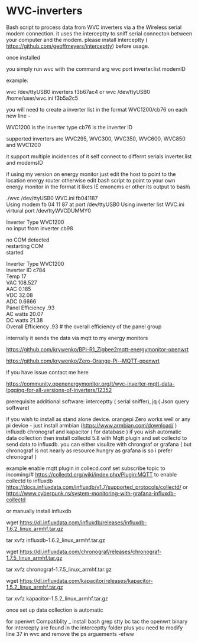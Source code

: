 # WVC-inverters

Bash script to process data from WVC inverters via a the Wireless serial modem connection.  it uses the interceptty  to sniff serial connecton  between your computer and  the modem. please install interceptty ( https://github.com/geoffmeyers/interceptty) before usage.

once installed

 you simply  run wvc with the command arg  wvc port inverter.list modemID
 
 example:

wvc /dev/ttyUSB0 inverters f3b67ac4 or wvc /dev/ttyUSB0 /home/user/wvc.ini f3b5a2c5


you will need to create a inverter list in the format  WVC1200/cb76 on each new line -

WVC1200 is the inverter type  cb76 is the inverter ID

supported inverters are WVC295, WVC300, WVC350, WVC600, WVC850 and WVC1200

it support  multiple incidences  of it self connect to differnt  serials inverter.list and modemsID 

if using my version on energy monitor  just edit the host to point to the location energy router  otherwise edit bash script  to point to your own energy monitor  in the format it likes IE emoncms  or other 
its output to bash\

./wvc /dev/ttyUSB0 WVC.ini fb041187 \
 Using modem  fb 04 11 87  at port  /dev/ttyUSB0   Using  inverter list  WVC.ini \
virtural port  /dev/ttyWVCDUMMY0 

Inverter Type WVC1200 \
 no  input from inverter  cb98

 no COM  detected \
 restarting COM\
started

Inverter Type WVC1200\
Inverter ID  c784\
Temp  17\
VAC   108.527\
AAC   0.185\
VDC   32.08\
ADC   0.6666\
Panel Efficiency .93\
AC watts  20.07\
DC watts  21.38\
Overall Efficiency  .93 # the overall efficiency of the panel group

 internally it sends the data via mqtt to my energy monitors 
 
https://github.com/krywenko/BPI-R1_Zigbee2mqtt-energymonitor-openwrt

https://github.com/krywenko/Zero-Orange-Pi--MQTT-openwrt

if you have issue contact me here

https://community.openenergymonitor.org/t/wvc-inverter-mqtt-data-logging-for-all-versions-of-inverters/12352

prerequisite additional software:
interceptty ( serial sniffer), 
jq ( Json query software)

if you wish to install as stand alone device. orangepi Zero works well or any pi device  -  just install armbian (https://www.armbian.com/download/ ) influxdb chronograf and kapacitor ( for database )  if you wish automatic  data collection then install collectd 5.8  with Mqtt  plugin  and set collectd to send  data to influxdb. you can either visulize with chrongraf or grafana ( but chronograf  is not nearly as resource hungry as grafana is so i prefer chronograf )

example  enable mqtt plugin in collecd.conf  set subscribe  topic to  incoming/#  https://collectd.org/wiki/index.php/Plugin:MQTT
to enable collectd to influxdb https://docs.influxdata.com/influxdb/v1.7/supported_protocols/collectd/ or https://www.cyberpunk.rs/system-monitoring-with-grafana-influxdb-collectd

or manually install influxdb 

wget https://dl.influxdata.com/influxdb/releases/influxdb-1.6.2_linux_armhf.tar.gz

tar xvfz influxdb-1.6.2_linux_armhf.tar.gz

wget https://dl.influxdata.com/chronograf/releases/chronograf-1.7.5_linux_armhf.tar.gz

tar xvfz chronograf-1.7.5_linux_armhf.tar.gz

wget https://dl.influxdata.com/kapacitor/releases/kapacitor-1.5.2_linux_armhf.tar.gz

tar xvfz kapacitor-1.5.2_linux_armhf.tar.gz

once set up data collection is automatic

for openwrt Compatiblity _
install bash grep stty bc tac  the openwrt binary for intercepty are found in the interceptty folder plus you need  to modify line 37 in wvc and remove the ps arguements -efww
